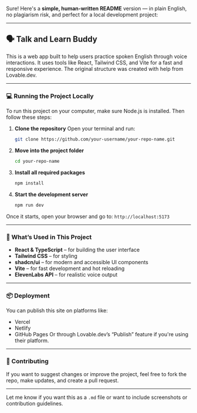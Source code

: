 Sure! Here's a **simple, human-written README** version — in plain English, no plagiarism risk, and perfect for a local development project:

---

## 🗣️ Talk and Learn Buddy

This is a web app built to help users practice spoken English through voice interactions. It uses tools like React, Tailwind CSS, and Vite for a fast and responsive experience. The original structure was created with help from Lovable.dev.

---

### 💻 Running the Project Locally

To run this project on your computer, make sure Node.js is installed. Then follow these steps:

1. **Clone the repository**
   Open your terminal and run:

   ```bash
   git clone https://github.com/your-username/your-repo-name.git
   ```

2. **Move into the project folder**

   ```bash
   cd your-repo-name
   ```

3. **Install all required packages**

   ```bash
   npm install
   ```

4. **Start the development server**

   ```bash
   npm run dev
   ```

Once it starts, open your browser and go to:
`http://localhost:5173`

---

### 🧩 What’s Used in This Project

* **React & TypeScript** – for building the user interface
* **Tailwind CSS** – for styling
* **shadcn/ui** – for modern and accessible UI components
* **Vite** – for fast development and hot reloading
* **ElevenLabs API** – for realistic voice output

---

### 📦 Deployment

You can publish this site on platforms like:

* Vercel
* Netlify
* GitHub Pages
  Or through Lovable.dev’s “Publish” feature if you're using their platform.

---

### 🤝 Contributing

If you want to suggest changes or improve the project, feel free to fork the repo, make updates, and create a pull request.

---

Let me know if you want this as a `.md` file or want to include screenshots or contribution guidelines.
